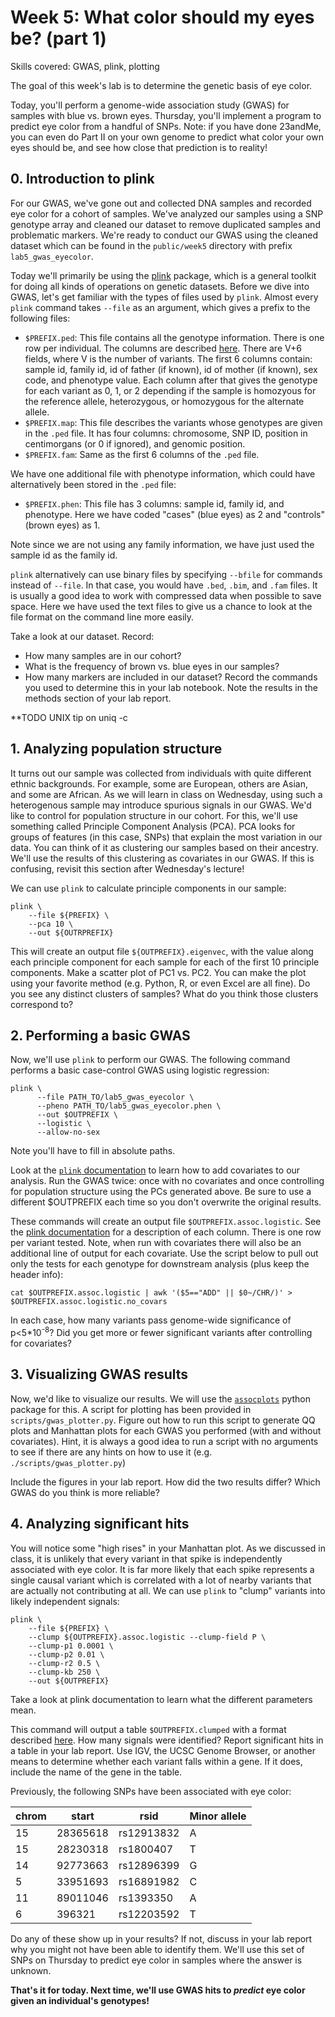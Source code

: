 # Week 5: What color should my eyes be?  (part 1)
Skills covered: GWAS, plink, plotting

The goal of this week's lab is to determine the genetic basis of eye color.

Today, you'll perform a genome-wide association study (GWAS) for samples with blue vs. brown eyes. Thursday, you'll implement a program to predict eye color from a handful of SNPs. Note: if you have done 23andMe, you can even do Part II on your own genome to predict what color your own eyes should be, and see how close that prediction is to reality! 

## 0. Introduction to plink

For our GWAS, we've gone out and collected DNA samples and recorded eye color for a cohort of samples. We've analyzed our samples using a SNP genotype array and cleaned our dataset to remove duplicated samples and problematic markers. We're ready to conduct our GWAS using the cleaned dataset which can be found in the `public/week5` directory with prefix `lab5_gwas_eyecolor`.

Today we'll primarily be using the [plink](https://www.cog-genomics.org/plink2) package, which is a general toolkit for doing all kinds of operations on genetic datasets. Before we dive into GWAS, let's get familiar with the types of files used by `plink`. Almost every `plink` command takes `--file` as an argument, which gives a prefix to the following files:

* `$PREFIX.ped`: This file contains all the genotype information. There is one row per individual. The columns are described [here](https://www.cog-genomics.org/plink/1.9/formats#ped). There are V+6 fields, where V is the number of variants. The first 6 columns contain: sample id, family id, id of father (if known), id of mother (if known), sex code, and phenotype value. Each column after that gives the genotype for each variant as 0, 1, or 2 depending if the sample is homozyous for the reference allele, heterozygous, or homozygous for the alternate allele.
* `$PREFIX.map`: This file describes the variants whose genotypes are given in the `.ped` file. It has four columns: chromosome, SNP ID, position in centimorgans (or 0 if ignored), and genomic position.
* `$PREFIX.fam`: Same as the first 6 columns of the `.ped` file.

We have one additional file with phenotype information, which could have alternatively been stored in the `.ped` file:

* `$PREFIX.phen`: This file has 3 columns: sample id, family id, and phenotype. Here we have coded "cases" (blue eyes) as 2 and "controls" (brown eyes) as 1.

Note since we are not using any family information, we have just used the sample id as the family id.

`plink` alternatively can use binary files by specifying `--bfile` for commands instead of `--file`. In that case, you would have `.bed`, `.bim`, and `.fam` files. It is usually a good idea to work with compressed data when possible to save space. Here we have used the text files to give us a chance to look at the file format on the command line more easily.

Take a look at our dataset. Record:
* How many samples are in our cohort?
* What is the frequency of brown vs. blue eyes in our samples?
* How many markers are included in our dataset?
Record the commands you used to determine this in your lab notebook. Note the results in the methods section of your lab report.

**TODO  UNIX tip on uniq -c

## 1. Analyzing population structure

It turns out our sample was collected from individuals with quite different ethnic backgrounds. For example, some are European, others are Asian, and some are African. As we will learn in class on Wednesday, using such a heterogenous sample may introduce spurious signals in our GWAS. We'd like to control for population structure in our cohort. For this, we'll use something called Principle Component Analysis (PCA). PCA looks for groups of features (in this case, SNPs) that explain the most variation in our data. You can think of it as clustering our samples based on their ancestry. We'll use the results of this clustering as covariates in our GWAS. If this is confusing, revisit this section after Wednesday's lecture!

We can use `plink` to calculate principle components in our sample:

```
plink \
    --file ${PREFIX} \
    --pca 10 \
    --out ${OUTRPREFIX}
```

This will create an output file `${OUTPREFIX}.eigenvec`, with the value along each principle component for each sample for each of the first 10 principle components. Make a scatter plot of PC1 vs. PC2. You can make the plot using your favorite method (e.g. Python, R, or even Excel are all fine). Do you see any distinct clusters of samples? What do you think those clusters correspond to?

## 2. Performing a basic GWAS

Now, we'll use `plink` to perform our GWAS. The following command performs a basic case-control GWAS using logistic regression:
```
plink \
      --file PATH_TO/lab5_gwas_eyecolor \
      --pheno PATH_TO/lab5_gwas_eyecolor.phen \
      --out $OUTPREFIX \
      --logistic \
      --allow-no-sex
```
Note you'll have to fill in absolute paths.

Look at the [`plink` documentation](https://www.cog-genomics.org/plink/1.9/assoc#linear) to learn how to add covariates to our analysis. Run the GWAS twice: once with no covariates and once controlling for population structure using the PCs generated above. Be sure to use a different $OUTPREFIX each time so you don't overwrite the original results.

These commands will create an output file `$OUTPREFIX.assoc.logistic`. See the [plink documentation](https://www.cog-genomics.org/plink/1.9/formats#assoc_linear) for a description of each column. There is one row per variant tested. Note, when run with covariates there will also be an additional line of output for each covariate. Use the script below to pull out only the tests for each genotype for downstream analysis (plus keep the header info):

```
cat $OUTPREFIX.assoc.logistic | awk '($5=="ADD" || $0~/CHR/)' > $OUTPREFIX.assoc.logistic.no_covars
```

In each case, how many variants pass genome-wide significance of p<5*10<sup>-8</sup>? Did you get more or fewer significant variants after controlling for covariates?

## 3. Visualizing GWAS results
Now, we'd like to visualize our results. We will use the [`assocplots`](https://github.com/khramts/assocplots) python package for this.  A script for plotting has been provided in `scripts/gwas_plotter.py`. Figure out how to run this script to generate QQ plots and Manhattan plots for each GWAS you performed (with and without covariates). Hint, it is always a good idea to run a script with no arguments to see if there are any hints on how to use it (e.g. `./scripts/gwas_plotter.py`)

Include the figures in your lab report. How did the two results differ? Which GWAS do you think is more reliable?

## 4. Analyzing significant hits

You will notice some "high rises" in your Manhattan plot. As we discussed in class, it is unlikely that every variant in that spike is independently associated with eye color. It is far more likely that each spike represents a single causal variant which is correlated with a lot of nearby variants that are actually not contributing at all. We can use `plink` to "clump" variants into likely independent signals:

```
plink \
    --file ${PREFIX} \
    --clump ${OUTPREFIX}.assoc.logistic --clump-field P \
    --clump-p1 0.0001 \
    --clump-p2 0.01 \
    --clump-r2 0.5 \
    --clump-kb 250 \
    --out ${OUTPREFIX}
```
Take a look at plink documentation to learn what the different parameters mean.

This command will output a table `$OUTPREFIX.clumped` with a format described [here](https://www.cog-genomics.org/plink/1.9/formats#clumped). How many signals were identified? Report significant hits in a table in your lab report. Use IGV, the UCSC Genome Browser, or another means to determine whether each variant falls within a gene. If it does, include the name of the gene in the table.

Previously, the following SNPs have been associated with eye color:

| chrom | start | rsid | Minor allele |
|----------|----------|-------|------|
| 15 | 28365618 | rs12913832 | A |
| 15 | 28230318 | rs1800407 | T |
| 14 | 92773663 | rs12896399 | G |
| 5 | 33951693 | rs16891982 | C |
| 11 | 89011046 | rs1393350 | A |
| 6 | 396321 | rs12203592 | T |

Do any of these show up in your results? If not, discuss in your lab report why you might not have been able to identify them. We'll use this set of SNPs on Thursday to predict eye color in samples where the answer is unknown.

**That's it for today. Next time, we'll use GWAS hits to *predict* eye color given an individual's genotypes!**
